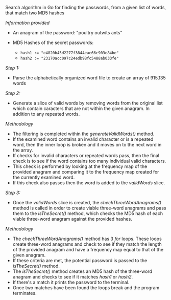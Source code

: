 Search algorithm in Go for finding the passwords, from a given list of words, that match two MD5 hashes

*Information provided*

- An anagram of the password: "poultry outwits ants" 
- MD5 Hashes of the secret passwords:

	- `hash1 := "e4820b45d2277f3844eac66c903e84be"`
	- `hash2 := "23170acc097c24edb98fc5488ab033fe"`


*Step 1:*  
- Parse the alphabetically organized word file to create an array of 915,135 words

*Step 2:* 
- Generate a slice of valid words by removing words from the original list which contain caracters that are not within the given anagram. In addition to any repeated words.

*Methodology*
- The filtering is completed within the _generateValidWords()_ method. 
- If the examined word contains an invalid character or is a repeated word, then the inner loop is broken and it moves on to the next word in the array.
- If checks for invalid characters or repeated words pass, then the final check is to see if the word contains too many individual valid characters.
- This check is performed by looking at the frequency map of the provided anagram and comparing it to the frequency map created for the currently examined word. 
- If this check also passes then the word is added to the _validWords_ slice.

*Step 3:* 
- Once the _validWords_ slice is created, the _checkThreeWordAnagrams()_ method is called in order to create viable three-word anagrams and pass them to the _isTheSecret()_ method, which checks the MD5 hash of each viable three-word anagram against the provided hashes. 

*Methodology*
- The _checkThreeWordAnagrams()_ method has 3 _for_ loops. These loops create three-word anagrams and check to see if they match the length of the provided anagram and have a frequency map equal to that of the given anagram. 
- If these criteria are met, the potential password is passed to the _isTheSecret()_ method. 
- The _isTheSecret()_ method creates an MD5 hash of the three-word anagram and checks to see if it matches *hash1* or *hash2*.
- If there's a match it prints the password to the terminal.
- Once two matches have been found the loops break and the program terminates. 